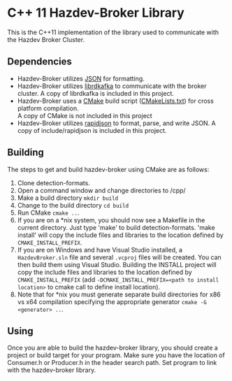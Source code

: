 # C++ 11 Hazdev-Broker Library

This is the C++11 implementation of the library used to communicate with the
Hazdev Broker Cluster.

Dependencies
------
* Hazdev-Broker utilizes [JSON](www.json.org) for formatting.
* Hazdev-Broker utilizes [librdkafka](https://github.com/edenhill/librdkafka/)
to communicate with the broker cluster.  A copy of librdkafka is included in
this project.
* Hazdev-Broker uses a [CMake](http://www.cmake.org/) build script
([CMakeLists.txt](CMakeLists.txt)) for cross platform compilation.  
A copy of CMake is not included in this project
* Hazdev-Broker utilizes [rapidjson](https://github.com/miloyip/rapidjson)
to format, parse, and write JSON.  A copy of include/rapidjson is included in
this project.

Building
------
The steps to get and build hazdev-broker using CMake are as follows:
1. Clone detection-formats.
2. Open a command window and change directories to /cpp/
3. Make a build directory `mkdir build`
4. Change to the build directory `cd build`
5. Run CMake `cmake ..`.
6. If you are on a \*nix system, you should now see a Makefile in the current
directory.  Just type 'make' to build detection-formats.  'make install' will
copy the include files and libraries to the location defined by
`CMAKE_INSTALL_PREFIX`.
7. If you are on Windows and have Visual Studio installed, a `HazdevBroker.sln`
file and several `.vcproj` files will be created.  You can then build them using
Visual Studio.  Building the INSTALL project will copy the include files and
libraries to the location defined by `CMAKE_INSTALL_PREFIX` (add
`-DCMAKE_INSTALL_PREFIX=<path to install location>` to cmake call to define
install location).
8. Note that for \*nix you must generate separate build directories for x86 vs
x64 compilation specifying the appropriate generator `cmake -G <generator> ..`.

Using
------
Once you are able to build the hazdev-broker library, you should create a
project or build target for your program. Make sure you have the location of
Consumer.h or Producer.h in the header search path. Set program to link with the 
hazdev-broker library.
